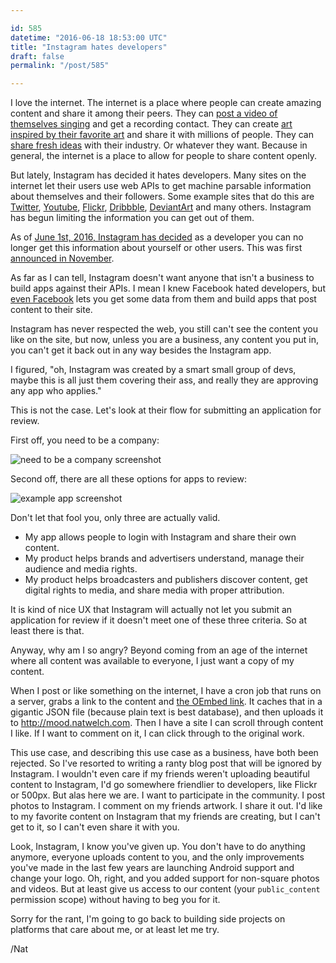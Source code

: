 ```yaml
---

id: 585
datetime: "2016-06-18 18:53:00 UTC"
title: "Instagram hates developers"
draft: false
permalink: "/post/585"

---
```


I love the internet. The internet is a place where people can create amazing content and share it among their peers. They can [post a video of themselves singing](https://www.youtube.com/watch?v=eQOFRZ1wNLw) and get a recording contact. They can create [art inspired by their favorite art](http://behindinfinity.deviantart.com/art/Death-Note-This-Is-Heaven-52682456) and share it with millions of people. They can [share fresh ideas](https://dribbble.com/shots?sort=recent) with their industry. Or whatever they want. Because in general, the internet is a place to allow for people to share content openly.

But lately, Instagram has decided it hates developers. Many sites on the internet let their users use web APIs to get machine parsable information about themselves and their followers. Some example sites that do this are [Twitter](https://dev.twitter.com/overview/documentation), [Youtube](https://developers.google.com/youtube/), [Flickr](https://www.flickr.com/services/api/), [Dribbble](http://developer.dribbble.com/v1/), [DeviantArt](https://www.deviantart.com/developers/) and many others. Instagram has begun limiting the information you can get out of them.

As of [June 1st, 2016, Instagram has decided](http://developers.instagram.com/post/133424514006/instagram-platform-update) as a developer you can no longer get this information about yourself or other users. This was first [announced in November](http://thenextweb.com/dd/2015/11/17/instagram-limits-developer-api-access-with-new-app-review-process/).

As far as I can tell, Instagram doesn't want anyone that isn't a business to build apps against their APIs. I mean I knew Facebook hated developers, but [even Facebook](https://developers.facebook.com/) lets you get some data from them and build apps that post content to their site.

Instagram has never respected the web, you still can't see the content you like on the site, but now, unless you are a business, any content you put in, you can't get it back out in any way besides the Instagram app.

I figured, "oh, Instagram was created by a smart small group of devs, maybe this is all just them covering their ass, and really they are approving any app who applies."

This is not the case. Let's look at their flow for submitting an application for review.

First off, you need to be a company:

![need to be a company screenshot](https://s3.amazonaws.com/f.cl.ly/items/0w243s3u2f0U4041342s/Screen%Shot%-06-18%at%.48%png)

Second off, there are all these options for apps to review:

![example app screenshot](https://s3.amazonaws.com/f.cl.ly/items/2F2X2x2n302K1X1U2o39/Screen%Shot%-06-18%at%.31%png)

Don't let that fool you, only three are actually valid.

 - My app allows people to login with Instagram and share their own content.
 - My product helps brands and advertisers understand, manage their audience and media rights.
 - My product helps broadcasters and publishers discover content, get digital rights to media, and share media with proper attribution.

It is kind of nice UX that Instagram will actually not let you submit an application for review if it doesn't meet one of these three criteria. So at least there is that.

Anyway, why am I so angry? Beyond coming from an age of the internet where all content was available to everyone, I just want a copy of my content.

When I post or like something on the internet, I have a cron job that runs on a server, grabs a link to the content and [the OEmbed link](http://oembed.com/). It caches that in a gigantic JSON file (because plain text is best database), and then uploads it to http://mood.natwelch.com. Then I have a site I can scroll through content I like. If I want to comment on it, I can click through to the original work.

This use case, and describing this use case as a business, have both been rejected. So I've resorted to writing a ranty blog post that will be ignored by Instagram. I wouldn't even care if my friends weren't uploading beautiful content to Instagram, I'd go somewhere friendlier to developers, like Flickr or 500px. But alas here we are. I want to participate in the community. I post photos to Instagram. I comment on my friends artwork. I share it out. I'd like to my favorite content on Instagram that my friends are creating, but I can't get to it, so I can't even share it with you.

Look, Instagram, I know you've given up. You don't have to do anything anymore, everyone uploads content to you, and the only improvements you've made in the last few years are launching Android support and change your logo. Oh, right, and you added support for non-square photos and videos. But at least give us access to our content (your `public_content` permission scope) without having to beg you for it.

Sorry for the rant, I'm going to go back to building side projects on platforms that care about me, or at least let me try.

/Nat


